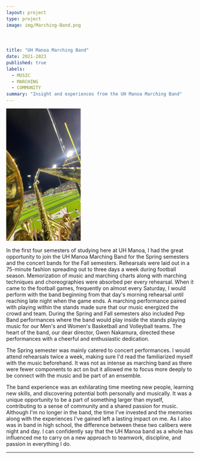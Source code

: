 ```yaml
---
layout: project
type: project
image: img/Marching-Band.png



title: "UH Manoa Marching Band"
date: 2021-2023
published: true
labels:
  - MUSIC
  - MARCHING
  - COMMUNITY
summary: "Insight and experiences from the UH Manoa Marching Band"
---
```


<div class="d-flex align-items-start p-4">
  <img width="200px" src="../img/bandstands.png" style="margin-right: 2rem;" >
 <div class="ml-3">
<p> In the first four semesters of studying here at UH Manoa, I had the great opportunity to join the UH Manoa Marching Band for the Spring semesters and the concert bands for the Fall semesters. Rehearsals were laid out in a 75-minute fashion spreading out to three days a week during football season. Memorization of music and marching charts along with marching techniques and choreographies were absorbed per every rehearsal. When it came to the football games, frequently on almost every Saturday, I would perform with the band beginning from that day's morning rehearsal until reaching late night when the game ends. A marching performance paired with playing within the stands made sure that our music energized the crowd and team. During the Spring and Fall semesters also included Pep Band performances where the band would play inside the stands playing music for our Men's and Women's Basketball and Volleyball teams. The heart of the band, our dear director, Gwen Nakamura, directed these performances with a cheerful and enthusiastic dedication. </p>

<p>The Spring semester was mainly catered to concert performances. I would attend rehearsals twice a week, making sure I'd read the familiarized myself with the music beforehand. It was not as intense as marching band as there were fewer components to act on but it allowed me to focus more deeply to be connect with the music and be part of an ensemble.
  
  <p>The band experience was an exhilarating time meeting new people, learning new skills, and discovering potential both personally and musically. It was a unique opportunity to be a part of something larger than myself, contributing to a sense of community and a shared passion for music. Although I'm no longer in the band, the time I've invested and the memories along with the experiences I've gained left a lasting impact on me. As I also was in band in high school, the difference between these two calibers were night and day. I can confidently say that the UH Manoa band as a whole has influenced me to carry on a new approach to teamwork, discipline, and passion in everything I do. </p>

<hr>

